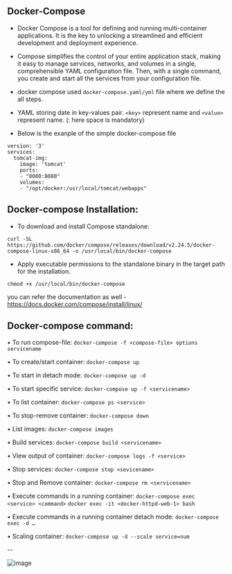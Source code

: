 ## Docker-Compose

- Docker Compose is a tool for defining and running multi-container applications. It is the key to unlocking a streamlined and efficient development and deployment experience.

- Compose simplifies the control of your entire application stack, making it easy to manage services, networks, and volumes in a single, comprehensible YAML configuration file. Then, with a single command, you create and start all the services from your configuration file.

- docker compose used ```docker-compose.yaml/yml``` file where we define the all steps.

- YAML storing date in key-values pair. ```<key>``` represent name and ```<value>``` represent name. (<key>: <value> here space is mandatory)

- Below is the exanple of the simple docker-compose file

```
version: '3'
services:
  tomcat-img:
    image: 'tomcat'
    ports:
    - "8080:8080"
    volumes:
    - "/opt/docker:/usr/local/tomcat/webapps"
```
## Docker-compose Installation:

- To download and install Compose standalone:

```curl -SL https://github.com/docker/compose/releases/download/v2.24.5/docker-compose-linux-x86_64 -o /usr/local/bin/docker-compose```

- Apply executable permissions to the standalone binary in the target path for the installation.

```chmod +x /usr/local/bin/docker-compose```

you can refer the documentation as well - https://docs.docker.com/compose/install/linux/

## Docker-compose command:

•	To run compose-file: ```docker-compose -f <compose-file> options servicename```

•	To create/start container: ```docker-compose up```

•	To start in detach mode: ```docker-compose up -d```

•	To start specific service: ```docker-compose up -f <servicename>```

•	To list container: ```docker-compose ps <service>```

•	To stop-remove container: ```docker-compose down```

•	List images: ```docker-compose images```

•	Build services: ```docker-compose build <servicename>```

•	View output of container: ```docker-compose logs -f <service>```

•	Stop services: ```docker-compose stop <sevicename>```

•	Stop and Remove container: ```docker-compose rm <servicename>```

•	Execute commands in a running container: ```docker-compose exec <service> <command>```
                                           ```docker exec -it <docker-httpd-web-1> bash```

•	Execute commands in a running container detach mode: ```docker-compose exec -d …```

•	Scaling container: ```docker-compose up -d --scale service=num```

--

![image](https://github.com/gk-aws-dev/Docker/assets/154478305/6887d2d2-721b-498e-94ce-b65add135d27)


